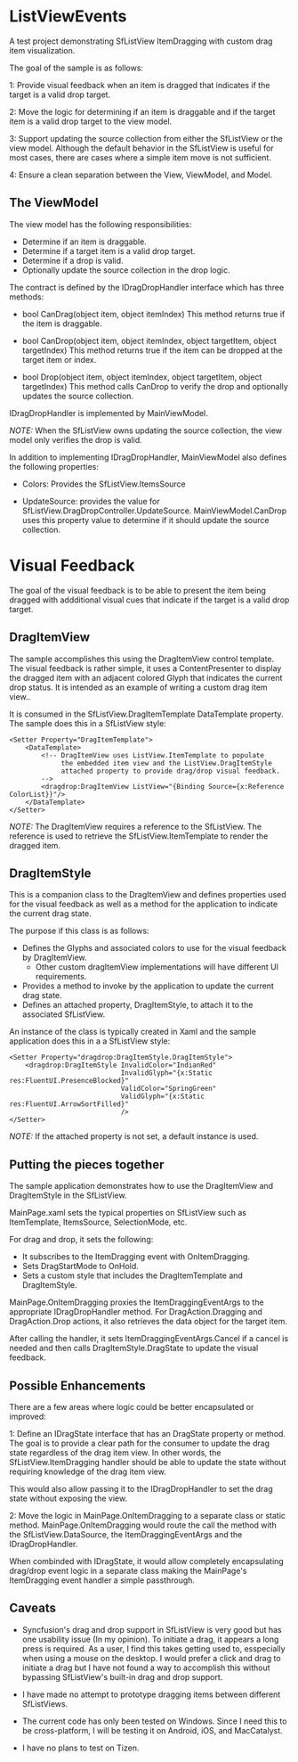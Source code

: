 # ListViewEvents
A test project demonstrating SfListView ItemDragging with custom drag item visualization.

The goal of the sample is as follows:

1: Provide visual feedback when an item is dragged that indicates
if the target is a valid drop target.

2: Move the logic for determining if an item is draggable and if the 
target item is a valid drop target to the view model.

3: Support updating the source collection from either the SfListView or the view model.
Although the default behavior in the SfListView is useful for most cases, there are 
cases where a simple item move is not sufficient.

4: Ensure a clean separation between the View, ViewModel, and Model.

## The ViewModel
The view model has the following responsibilities:

* Determine if an item is draggable.
* Determine if a target item is a valid drop target.
* Determine if a drop is valid.
* Optionally update the source collection in the drop logic.

The contract is defined by the IDragDropHandler interface which has three methods:
 * bool CanDrag(object item, object itemIndex)
 This method returns true if the item is draggable.

 * bool CanDrop(object item, object itemIndex, object targetItem, object targetIndex)
 This method returns true if the item can be dropped at the target item or index.

 * bool Drop(object item, object itemIndex, object targetItem, object targetIndex)
 This method calls CanDrop to verify the drop and optionally updates the source collection.

IDragDropHandler is implemented by MainViewModel.

*NOTE:* When the SfListView owns updating the source collection, the view model only verifies
the drop is valid.

In addition to implementing IDragDropHandler, MainViewModel also defines the following properties:

* Colors: Provides the SfListView.ItemsSource

* UpdateSource: provides the value for SfListView.DragDropController.UpdateSource.
MainViewModel.CanDrop uses this property value to determine if it should update the source collection.
 
# Visual Feedback
The goal of the visual feedback is to be able to present the item being dragged with 
addditional visual cues that indicate if the target is a valid drop target.

## DragItemView
The sample accomplishes this using the DragItemView control template. The visual feedback is 
rather simple, it uses a ContentPresenter to display the dragged item with an adjacent
colored Glyph that indicates the current drop status.  It is intended as an example of writing
a custom drag item view..

It is consumed in the SfListView.DragItemTemplate DataTemplate property. The sample
does this in a SfListView style:

```xaml
<Setter Property="DragItemTemplate">
    <DataTemplate>
        <!-- DragItemView uses ListView.ItemTemplate to populate
             the embedded item view and the ListView.DragItemStyle
             attached property to provide drag/drop visual feedback. 
        -->
        <dragdrop:DragItemView ListView="{Binding Source={x:Reference ColorList}}"/>
    </DataTemplate>
</Setter>
```
*NOTE:* The DragItemView requires a reference to the SfListView. The reference is used to
retrieve the SfListView.ItemTemplate to render the dragged item.

## DragItemStyle
This is a companion class to the DragItemView and defines properties used for the visual feedback
as well as a method for the application to indicate the current drag state.

The purpose if this class is as follows:

* Defines the Glyphs and associated colors to use for the visual feedback by DragItemView.
  * Other custom dragItemView implementations will have different UI requirements.
* Provides a method to invoke by the application to update the current drag state.
* Defines an attached property, DragItemStyle, to attach it to the associated SfListView.

An instance of the class is typically created in Xaml and the sample application does this
in a a SfListView style:

```xaml
<Setter Property="dragdrop:DragItemStyle.DragItemStyle">
    <dragdrop:DragItemStyle InvalidColor="IndianRed"
                            InvalidGlyph="{x:Static res:FluentUI.PresenceBlocked}"
                            ValidColor="SpringGreen"
                            ValidGlyph="{x:Static res:FluentUI.ArrowSortFilled}"
                            />
</Setter>
```
*NOTE:* If the attached property is not set, a default instance is used.

## Putting the pieces together
The sample application demonstrates how to use the DragItemView and DragItemStyle in the SfListView.

MainPage.xaml sets the typical properties on SfListView such as ItemTemplate, ItemsSource, SelectionMode, etc.

For drag and drop, it sets the following:
* It subscribes to the ItemDragging event with OnItemDragging.
* Sets DragStartMode to OnHold.
* Sets a custom style that includes the DragItemTemplate and DragItemStyle.

MainPage.OnItemDragging proxies the ItemDraggingEventArgs to the appropriate IDragDropHandler method.
For DragAction.Dragging and DragAction.Drop actions, it also retrieves the data object for the target item.

After calling the handler, it sets ItemDraggingEventArgs.Cancel if a cancel is needed and then calls
DragItemStyle.DragState to update the visual feedback.

## Possible Enhancements
There are a few areas where logic could be better encapsulated or improved:

1: Define an IDragState interface that has an DragState property or method.
The goal is to provide a clear path for the consumer to update the drag state regardless of the drag item view.
In other words, the SfListView.ItemDragging handler should be able to update the state without 
requiring knowledge of the drag item view.

This would also allow passing it to the IDragDropHandler to set the drag state without exposing the view.

2: Move the logic in MainPage.OnItemDragging to a separate class or static method.
MainPage.OnItemDragging would route the call the method with the SfListView.DataSource, the ItemDraggingEventArgs 
and the IDragDropHandler.

When combinded with IDragState, it would allow completely encapsulating drag/drop event logic in a separate class
making the MainPage's ItemDragging event handler a simple passthrough.

## Caveats
* Syncfusion's drag and drop support in SfListView is very good but has one usability issue (In my opinion). 
To initiate a drag, it appears a long press is required. As a user, I find this takes getting used to, esspecially
when using a mouse on the desktop.  I would prefer a click and drag to initiate a drag but I have not found a way to
accomplish this without bypassing SfListView's built-in drag and drop support.

* I have made no attempt to prototype dragging items between different SfListViews.

* The current code has only been tested on Windows. Since I need this to be cross-platform, I will be testing it on
Android, iOS, and MacCatalyst.

* I have no plans to test on Tizen.
